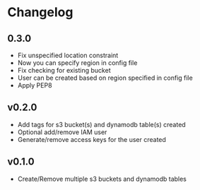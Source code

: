 # Changelog

## 0.3.0

- Fix unspecified location constraint
- Now you can specify region in config file
- Fix checking for existing bucket
- User can be created based on region specified in config file
- Apply PEP8

## v0.2.0

- Add tags for s3 bucket(s) and dynamodb table(s) created
- Optional add/remove IAM user
- Generate/remove access keys for the user created

## v0.1.0

- Create/Remove multiple s3 buckets and dynamodb tables
